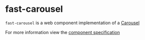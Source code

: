 # fast-carousel
`fast-carousel` is a web component implementation of a [Carousel](https://w3c.github.io/aria-practices/#carousel)

For more information view the [component specification](../../../fast-foundation/src/carousel/carousel.spec.md)